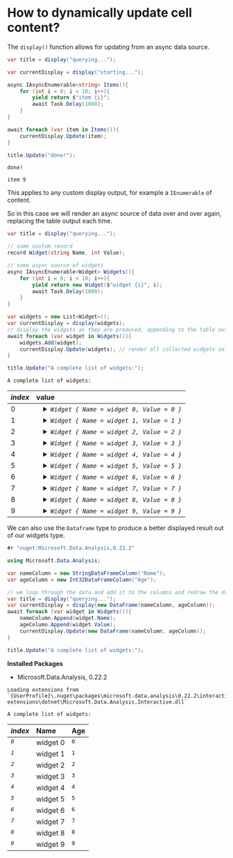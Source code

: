 ﻿# How to dynamically update cell content?

The `display()` function allows for updating from an async data source.

```csharp
var title = display("querying...");

var currentDisplay = display("starting...");

async IAsyncEnumerable<string> Items(){
    for (int i = 0; i < 10; i++){
        yield return $"item {i}";
        await Task.Delay(1000);
    }
}

await foreach (var item in Items()){
    currentDisplay.Update(item);
}

title.Update("done!");

```

```
done!
```

```
item 9
```

This applies to any custom display output, for example a `IEnumerable` of content.

So in this case we will render an async source of data over and over again, replacing the table output each time.

```csharp
var title = display("querying...");

// some custom record
record Widget(string Name, int Value);

// some async source of widgets
async IAsyncEnumerable<Widget> Widgets(){
    for (int i = 0; i < 10; i++){
        yield return new Widget($"widget {i}", i);
        await Task.Delay(1000);
    }
}

var widgets = new List<Widget>();
var currentDisplay = display(widgets);
// display the widgets as they are produced, appending to the table output
await foreach (var widget in Widgets()){
    widgets.Add(widget);
    currentDisplay.Update(widgets); // render all collected widgets so far
}

title.Update("A complete list of widgets:");
```

```
A complete list of widgets:
```

<table><thead><tr><th><i>index</i></th><th>value</th></tr></thead><tbody><tr><td>0</td><td><details class="dni-treeview"><summary><span class="dni-code-hint"><code>Widget { Name = widget 0, Value = 0 }</code></span></summary><div><table><thead><tr></tr></thead><tbody><tr><td>Name</td><td><div class="dni-plaintext"><pre>widget 0</pre></div></td></tr><tr><td>Value</td><td><div class="dni-plaintext"><pre>0</pre></div></td></tr></tbody></table></div></details></td></tr><tr><td>1</td><td><details class="dni-treeview"><summary><span class="dni-code-hint"><code>Widget { Name = widget 1, Value = 1 }</code></span></summary><div><table><thead><tr></tr></thead><tbody><tr><td>Name</td><td><div class="dni-plaintext"><pre>widget 1</pre></div></td></tr><tr><td>Value</td><td><div class="dni-plaintext"><pre>1</pre></div></td></tr></tbody></table></div></details></td></tr><tr><td>2</td><td><details class="dni-treeview"><summary><span class="dni-code-hint"><code>Widget { Name = widget 2, Value = 2 }</code></span></summary><div><table><thead><tr></tr></thead><tbody><tr><td>Name</td><td><div class="dni-plaintext"><pre>widget 2</pre></div></td></tr><tr><td>Value</td><td><div class="dni-plaintext"><pre>2</pre></div></td></tr></tbody></table></div></details></td></tr><tr><td>3</td><td><details class="dni-treeview"><summary><span class="dni-code-hint"><code>Widget { Name = widget 3, Value = 3 }</code></span></summary><div><table><thead><tr></tr></thead><tbody><tr><td>Name</td><td><div class="dni-plaintext"><pre>widget 3</pre></div></td></tr><tr><td>Value</td><td><div class="dni-plaintext"><pre>3</pre></div></td></tr></tbody></table></div></details></td></tr><tr><td>4</td><td><details class="dni-treeview"><summary><span class="dni-code-hint"><code>Widget { Name = widget 4, Value = 4 }</code></span></summary><div><table><thead><tr></tr></thead><tbody><tr><td>Name</td><td><div class="dni-plaintext"><pre>widget 4</pre></div></td></tr><tr><td>Value</td><td><div class="dni-plaintext"><pre>4</pre></div></td></tr></tbody></table></div></details></td></tr><tr><td>5</td><td><details class="dni-treeview"><summary><span class="dni-code-hint"><code>Widget { Name = widget 5, Value = 5 }</code></span></summary><div><table><thead><tr></tr></thead><tbody><tr><td>Name</td><td><div class="dni-plaintext"><pre>widget 5</pre></div></td></tr><tr><td>Value</td><td><div class="dni-plaintext"><pre>5</pre></div></td></tr></tbody></table></div></details></td></tr><tr><td>6</td><td><details class="dni-treeview"><summary><span class="dni-code-hint"><code>Widget { Name = widget 6, Value = 6 }</code></span></summary><div><table><thead><tr></tr></thead><tbody><tr><td>Name</td><td><div class="dni-plaintext"><pre>widget 6</pre></div></td></tr><tr><td>Value</td><td><div class="dni-plaintext"><pre>6</pre></div></td></tr></tbody></table></div></details></td></tr><tr><td>7</td><td><details class="dni-treeview"><summary><span class="dni-code-hint"><code>Widget { Name = widget 7, Value = 7 }</code></span></summary><div><table><thead><tr></tr></thead><tbody><tr><td>Name</td><td><div class="dni-plaintext"><pre>widget 7</pre></div></td></tr><tr><td>Value</td><td><div class="dni-plaintext"><pre>7</pre></div></td></tr></tbody></table></div></details></td></tr><tr><td>8</td><td><details class="dni-treeview"><summary><span class="dni-code-hint"><code>Widget { Name = widget 8, Value = 8 }</code></span></summary><div><table><thead><tr></tr></thead><tbody><tr><td>Name</td><td><div class="dni-plaintext"><pre>widget 8</pre></div></td></tr><tr><td>Value</td><td><div class="dni-plaintext"><pre>8</pre></div></td></tr></tbody></table></div></details></td></tr><tr><td>9</td><td><details class="dni-treeview"><summary><span class="dni-code-hint"><code>Widget { Name = widget 9, Value = 9 }</code></span></summary><div><table><thead><tr></tr></thead><tbody><tr><td>Name</td><td><div class="dni-plaintext"><pre>widget 9</pre></div></td></tr><tr><td>Value</td><td><div class="dni-plaintext"><pre>9</pre></div></td></tr></tbody></table></div></details></td></tr></tbody></table><style>
.dni-code-hint {
    font-style: italic;
    overflow: hidden;
    white-space: nowrap;
}
.dni-treeview {
    white-space: nowrap;
}
.dni-treeview td {
    vertical-align: top;
    text-align: start;
}
details.dni-treeview {
    padding-left: 1em;
}
table td {
    text-align: start;
}
table tr { 
    vertical-align: top; 
    margin: 0em 0px;
}
table tr td pre 
{ 
    vertical-align: top !important; 
    margin: 0em 0px !important;
} 
table th {
    text-align: start;
}
</style>

We can also use the `Dataframe` type to produce a better displayed result out of our widgets type.

```csharp
#r "nuget:Microsoft.Data.Analysis,0.22.2"

using Microsoft.Data.Analysis;

var nameColumn = new StringDataFrameColumn("Name");
var ageColumn = new Int32DataFrameColumn("Age");

// we loop through the data and add it to the columns and redraw the dataframe each time
var title = display("querying...");
var currentDisplay = display(new DataFrame(nameColumn, ageColumn));
await foreach (var widget in Widgets()){
    nameColumn.Append(widget.Name);
    ageColumn.Append(widget.Value);
    currentDisplay.Update(new DataFrame(nameColumn, ageColumn));
}

title.Update("A complete list of widgets:");
```

<div><div></div><div></div><div><strong>Installed Packages</strong><ul><li><span>Microsoft.Data.Analysis, 0.22.2</span></li></ul></div></div>

```
Loading extensions from `{UserProfile}\.nuget\packages\microsoft.data.analysis\0.22.2\interactive-extensions\dotnet\Microsoft.Data.Analysis.Interactive.dll`
```

```
A complete list of widgets:
```

<table id="table_638784077199149971"><thead><tr><th><i>index</i></th><th>Name</th><th>Age</th></tr></thead><tbody><tr><td><i><div class="dni-plaintext"><pre>0</pre></div></i></td><td>widget 0</td><td><div class="dni-plaintext"><pre>0</pre></div></td></tr><tr><td><i><div class="dni-plaintext"><pre>1</pre></div></i></td><td>widget 1</td><td><div class="dni-plaintext"><pre>1</pre></div></td></tr><tr><td><i><div class="dni-plaintext"><pre>2</pre></div></i></td><td>widget 2</td><td><div class="dni-plaintext"><pre>2</pre></div></td></tr><tr><td><i><div class="dni-plaintext"><pre>3</pre></div></i></td><td>widget 3</td><td><div class="dni-plaintext"><pre>3</pre></div></td></tr><tr><td><i><div class="dni-plaintext"><pre>4</pre></div></i></td><td>widget 4</td><td><div class="dni-plaintext"><pre>4</pre></div></td></tr><tr><td><i><div class="dni-plaintext"><pre>5</pre></div></i></td><td>widget 5</td><td><div class="dni-plaintext"><pre>5</pre></div></td></tr><tr><td><i><div class="dni-plaintext"><pre>6</pre></div></i></td><td>widget 6</td><td><div class="dni-plaintext"><pre>6</pre></div></td></tr><tr><td><i><div class="dni-plaintext"><pre>7</pre></div></i></td><td>widget 7</td><td><div class="dni-plaintext"><pre>7</pre></div></td></tr><tr><td><i><div class="dni-plaintext"><pre>8</pre></div></i></td><td>widget 8</td><td><div class="dni-plaintext"><pre>8</pre></div></td></tr><tr><td><i><div class="dni-plaintext"><pre>9</pre></div></i></td><td>widget 9</td><td><div class="dni-plaintext"><pre>9</pre></div></td></tr></tbody></table><style>
.dni-code-hint {
    font-style: italic;
    overflow: hidden;
    white-space: nowrap;
}
.dni-treeview {
    white-space: nowrap;
}
.dni-treeview td {
    vertical-align: top;
    text-align: start;
}
details.dni-treeview {
    padding-left: 1em;
}
table td {
    text-align: start;
}
table tr { 
    vertical-align: top; 
    margin: 0em 0px;
}
table tr td pre 
{ 
    vertical-align: top !important; 
    margin: 0em 0px !important;
} 
table th {
    text-align: start;
}
</style>

